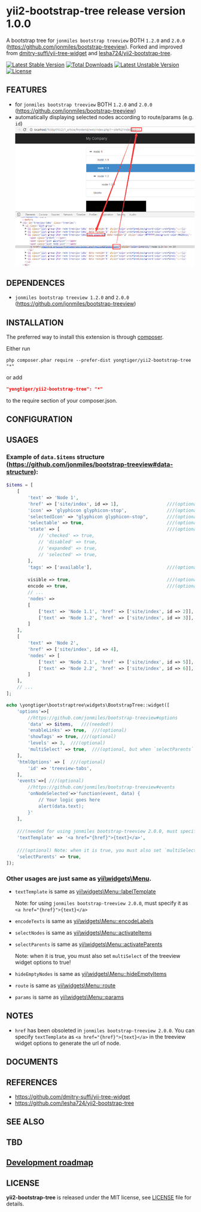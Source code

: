 # yii2-bootstrap-tree release version 1.0.0

A bootstrap tree for `jonmiles bootstrap treeview` BOTH `1.2.0` and `2.0.0` (https://github.com/jonmiles/bootstrap-treeview).
Forked and improved from [dmitry-suffi/yii-tree-widget](https://github.com/dmitry-suffi/yii-tree-widget) and [lesha724/yii2-bootstrap-tree](https://github.com/lesha724/yii2-bootstrap-tree).

[![Latest Stable Version](https://poser.pugx.org/yongtiger/yii2-bootstrap-tree/v/stable)](https://packagist.org/packages/yongtiger/yii2-bootstrap-tree)
[![Total Downloads](https://poser.pugx.org/yongtiger/yii2-bootstrap-tree/downloads)](https://packagist.org/packages/yongtiger/yii2-bootstrap-tree) 
[![Latest Unstable Version](https://poser.pugx.org/yongtiger/yii2-bootstrap-tree/v/unstable)](https://packagist.org/packages/yongtiger/yii2-bootstrap-tree)
[![License](https://poser.pugx.org/yongtiger/yii2-bootstrap-tree/license)](https://packagist.org/packages/yongtiger/yii2-bootstrap-tree)


## FEATURES

* for `jonmiles bootstrap treeview` BOTH `1.2.0` and `2.0.0` (https://github.com/jonmiles/bootstrap-treeview)
* automatically displaying selected nodes according to route/params (e.g. `id`) 
![](docs/demo.png)

## DEPENDENCES

* `jonmiles bootstrap treeview 1.2.0` and `2.0.0` (https://github.com/jonmiles/bootstrap-treeview)


## INSTALLATION   

The preferred way to install this extension is through [composer](http://getcomposer.org/download/).

Either run

```
php composer.phar require --prefer-dist yongtiger/yii2-bootstrap-tree "*"
```

or add

```json
"yongtiger/yii2-bootstrap-tree": "*"
```

to the require section of your composer.json.


## CONFIGURATION


## USAGES

### Example of `data.$items` structure (https://github.com/jonmiles/bootstrap-treeview#data-structure):

```php
$items = [
    [
        'text' => 'Node 1',
        'href' => ['site/index', id => 1],                  ///(optional) Note: href must be route array!
        'icon' => 'glyphicon glyphicon-stop',               ///(optional)
        'selectedIcon' => "glyphicon glyphicon-stop",       ///(optional)
        'selectable' => true,                               ///(optional)
        'state' => [                                        ///(optional)
            // 'checked' => true,
            // 'disabled' => true,
            // 'expanded' => true,
            // 'selected' => true,
        ],
        'tags' => ['available'],                            ///(optional)

        visible => true,                                    ///(optional) same as [yii\widgets\Menu::$visible]
        encode => true,                                     ///(optional) same as [yii\widgets\Menu::$encode]
        // ...
        'nodes' =>
        [
            ['text' => 'Node 1.1', 'href' => ['site/index', id => 2]],
            ['text' => 'Node 1.2', 'href' => ['site/index', id => 3]],
        ]
    ],
    [
        'text' => 'Node 2',
        'href' => ['site/index', id => 4],
        'nodes' => [
            ['text' => 'Node 2.1', 'href' => ['site/index', id => 5]],
            ['text' => 'Node 2.2', 'href' => ['site/index', id => 6]],
        ]
    ],
    // ...
];
```

```php
echo \yongtiger\bootstraptree\widgets\BootstrapTree::widget([
    'options'=>[
        //https://github.com/jonmiles/bootstrap-treeview#options
        'data' => $items,   ///(needed!)
        'enableLinks' => true,  ///(optional)
        'showTags' => true, ///(optional)
        'levels' => 3,  ///(optional)
        'multiSelect' => true,  ///(optional, but when `selectParents` is true, you must also set this to true!)
    ],
    'htmlOptions' => [  ///(optional)
        'id' => 'treeview-tabs',
    ],
    'events'=>[	///(optional)
        //https://github.com/jonmiles/bootstrap-treeview#events
        'onNodeSelected'=>'function(event, data) {
            // Your logic goes here
            alert(data.text);
        }'
    ],

    ///(needed for using jonmiles bootstrap-treeview 2.0.0, must specify it as `<a href="{href}">{text}</a>`)
    'textTemplate' => '<a href="{href}">{text}</a>',

    ///(optional) Note: when it is true, you must also set `multiSelect` of the treeview widget options to true!
    'selectParents' => true,
]);
```


### Other usages are just same as [yii\widgets\Menu](http://www.yiiframework.com/doc-2.0/yii-widgets-menu.html).

- `textTemplate` is same as [yii\widgets\Menu::labelTemplate](http://www.yiiframework.com/doc-2.0/yii-widgets-menu.html#$labelTemplate-detail)

    Note: for using `jonmiles bootstrap-treeview 2.0.0`, must specify it as `<a href="{href}">{text}</a>`

- `encodeTexts` is same as [yii\widgets\Menu::encodeLabels](http://www.yiiframework.com/doc-2.0/yii-widgets-menu.html#$encodeLabels-detail)

- `selectNodes` is same as [yii\widgets\Menu::activateItems](http://www.yiiframework.com/doc-2.0/yii-widgets-menu.html#$activateItems-detail)

- `selectParents` is same as [yii\widgets\Menu::activateParents](http://www.yiiframework.com/doc-2.0/yii-widgets-menu.html#$activateParents-detail)

    Note: when it is true, you must also set `multiSelect` of the treeview widget options to true!

- `hideEmptyNodes` is same as [yii\widgets\Menu::hideEmptyItems](http://www.yiiframework.com/doc-2.0/yii-widgets-menu.html#$hideEmptyItems-detail)

- `route` is same as [yii\widgets\Menu::route](http://www.yiiframework.com/doc-2.0/yii-widgets-menu.html#$route-detail)

- `params` is same as [yii\widgets\Menu::params](http://www.yiiframework.com/doc-2.0/yii-widgets-menu.html#$params-detail)


## NOTES

* `href` has been obsoleted in `jonmiles bootstrap-treeview 2.0.0`. You can specify `textTemplate` as `<a href="{href}">{text}</a>` in the treeview widget options to generate the url of node. 


## DOCUMENTS


## REFERENCES

- https://github.com/dmitry-suffi/yii-tree-widget
- https://github.com/lesha724/yii2-bootstrap-tree


## SEE ALSO


## TBD


## [Development roadmap](docs/development-roadmap.md)


## LICENSE 
**yii2-bootstrap-tree** is released under the MIT license, see [LICENSE](https://opensource.org/licenses/MIT) file for details.
